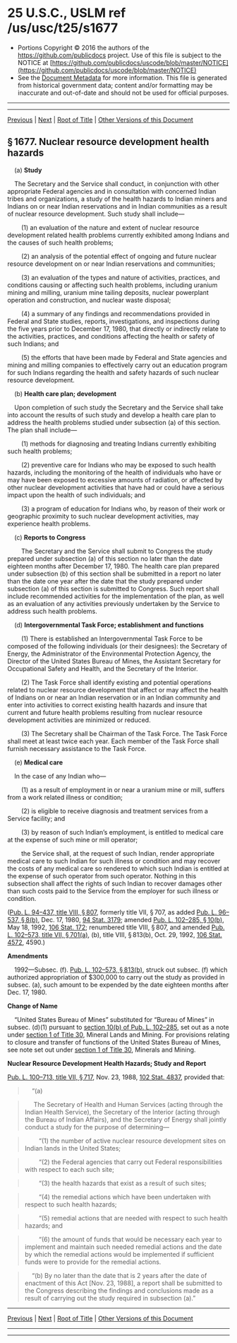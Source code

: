 ---
---

# 25 U.S.C., USLM ref /us/usc/t25/s1677

* Portions Copyright © 2016 the authors of the https://github.com/publicdocs project.
  Use of this file is subject to the NOTICE at [https://github.com/publicdocs/uscode/blob/master/NOTICE](https://github.com/publicdocs/uscode/blob/master/NOTICE)
* See the [Document Metadata](././../../../../..//README.md) for more information.
  This file is generated from historical government data; content and/or formatting may be inaccurate and out-of-date and should not be used for official purposes.

----------
----------

[Previous](./../../../../..//us/usc/t25/ch18/schVI/m__us_usc_t25_s1676.md) | [Next](./../../../../..//us/usc/t25/ch18/schVI/m__us_usc_t25_s1678.md) | [Root of Title](./../../../../../) | [Other Versions of this Document](https://publicdocs.github.io/go/links?ns=uslm&ref=%2Fus%2Fusc%2Ft25%2Fs1677)

## § 1677. Nuclear resource development health hazards

    (a) __Study__ 

    The Secretary and the Service shall conduct, in conjunction with other appropriate Federal agencies and in consultation with concerned Indian tribes and organizations, a study of the health hazards to Indian miners and Indians on or near Indian reservations and in Indian communities as a result of nuclear resource development. Such study shall include—

        (1) an evaluation of the nature and extent of nuclear resource development related health problems currently exhibited among Indians and the causes of such health problems;

        (2) an analysis of the potential effect of ongoing and future nuclear resource development on or near Indian reservations and communities;

        (3) an evaluation of the types and nature of activities, practices, and conditions causing or affecting such health problems, including uranium mining and milling, uranium mine tailing deposits, nuclear powerplant operation and construction, and nuclear waste disposal;

        (4) a summary of any findings and recommendations provided in Federal and State studies, reports, investigations, and inspections during the five years prior to December 17, 1980, that directly or indirectly relate to the activities, practices, and conditions affecting the health or safety of such Indians; and

        (5) the efforts that have been made by Federal and State agencies and mining and milling companies to effectively carry out an education program for such Indians regarding the health and safety hazards of such nuclear resource development.

    (b) __Health care plan; development__ 

    Upon completion of such study the Secretary and the Service shall take into account the results of such study and develop a health care plan to address the health problems studied under subsection (a) of this section. The plan shall include—

        (1) methods for diagnosing and treating Indians currently exhibiting such health problems;

        (2) preventive care for Indians who may be exposed to such health hazards, including the monitoring of the health of individuals who have or may have been exposed to excessive amounts of radiation, or affected by other nuclear development activities that have had or could have a serious impact upon the health of such individuals; and

        (3) a program of education for Indians who, by reason of their work or geographic proximity to such nuclear development activities, may experience health problems.

    (c) __Reports to Congress__ 

        The Secretary and the Service shall submit to Congress the study prepared under subsection (a) of this section no later than the date eighteen months after December 17, 1980. The health care plan prepared under subsection (b) of this section shall be submitted in a report no later than the date one year after the date that the study prepared under subsection (a) of this section is submitted to Congress. Such report shall include recommended activities for the implementation of the plan, as well as an evaluation of any activities previously undertaken by the Service to address such health problems.

    (d) __Intergovernmental Task Force; establishment and functions__ 

        (1) There is established an Intergovernmental Task Force to be composed of the following individuals (or their designees): the Secretary of Energy, the Administrator of the Environmental Protection Agency, the Director of the United States Bureau of Mines, the Assistant Secretary for Occupational Safety and Health, and the Secretary of the Interior.

        (2) The Task Force shall identify existing and potential operations related to nuclear resource development that affect or may affect the health of Indians on or near an Indian reservation or in an Indian community and enter into activities to correct existing health hazards and insure that current and future health problems resulting from nuclear resource development activities are minimized or reduced.

        (3) The Secretary shall be Chairman of the Task Force. The Task Force shall meet at least twice each year. Each member of the Task Force shall furnish necessary assistance to the Task Force.

    (e) __Medical care__ 

    In the case of any Indian who—

        (1) as a result of employment in or near a uranium mine or mill, suffers from a work related illness or condition;

        (2) is eligible to receive diagnosis and treatment services from a Service facility; and

        (3) by reason of such Indian’s employment, is entitled to medical care at the expense of such mine or mill operator;

        the Service shall, at the request of such Indian, render appropriate medical care to such Indian for such illness or condition and may recover the costs of any medical care so rendered to which such Indian is entitled at the expense of such operator from such operator. Nothing in this subsection shall affect the rights of such Indian to recover damages other than such costs paid to the Service from the employer for such illness or condition.

([Pub. L. 94–437, title VIII, § 807][/us/pl/94/437/s807], formerly title VII, § 707, as added [Pub. L. 96–537, § 8(b)][/us/pl/96/537/s8/b], Dec. 17, 1980, [94 Stat. 3179][/us/stat/94/3179]; amended [Pub. L. 102–285, § 10(b)][/us/pl/102/285/s10/b], May 18, 1992, [106 Stat. 172][/us/stat/106/172]; renumbered title VIII, § 807, and amended [Pub. L. 102–573, title VII, § 701(a)][/us/pl/102/573/s701/a], (b), title VIII, § 813(b), Oct. 29, 1992, [106 Stat. 4572][/us/stat/106/4572], 4590.)

 __Amendments__ 

    1992—Subsec. (f). [Pub. L. 102–573, § 813(b)][/us/pl/102/573/s813/b], struck out subsec. (f) which authorized appropriation of $300,000 to carry out the study as provided in subsec. (a), such amount to be expended by the date eighteen months after Dec. 17, 1980.

 __Change of Name__ 

    “United States Bureau of Mines” substituted for “Bureau of Mines” in subsec. (d)(1) pursuant to [section 10(b) of Pub. L. 102–285][/us/pl/102/285/s10/b], set out as a note under [section 1 of Title 30][/us/usc/t30/s1], Mineral Lands and Mining. For provisions relating to closure and transfer of functions of the United States Bureau of Mines, see note set out under [section 1 of Title 30][/us/usc/t30/s1], Minerals and Mining.

 __Nuclear Resource Development Health Hazards; Study and Report__ 

[Pub. L. 100–713, title VII, § 717][/us/pl/100/713/s717], Nov. 23, 1988, [102 Stat. 4837][/us/stat/102/4837], provided that:

>     “(a)

>      The Secretary of Health and Human Services (acting through the Indian Health Service), the Secretary of the Interior (acting through the Bureau of Indian Affairs), and the Secretary of Energy shall jointly conduct a study for the purpose of determining—

>         “(1) the number of active nuclear resource development sites on Indian lands in the United States;

>         “(2) the Federal agencies that carry out Federal responsibilities with respect to each such site;

>         “(3) the health hazards that exist as a result of such sites;

>         “(4) the remedial actions which have been undertaken with respect to such health hazards;

>         “(5) remedial actions that are needed with respect to such health hazards; and

>         “(6) the amount of funds that would be necessary each year to implement and maintain such needed remedial actions and the date by which the remedial actions would be implemented if sufficient funds were to provide for the remedial actions.

>     “(b) By no later than the date that is 2 years after the date of enactment of this Act \[Nov. 23, 1988\], a report shall be submitted to the Congress describing the findings and conclusions made as a result of carrying out the study required in subsection (a).”

----------

[Previous](./../../../../..//us/usc/t25/ch18/schVI/m__us_usc_t25_s1676.md) | [Next](./../../../../..//us/usc/t25/ch18/schVI/m__us_usc_t25_s1678.md) | [Root of Title](./../../../../../) | [Other Versions of this Document](https://publicdocs.github.io/go/links?ns=uslm&ref=%2Fus%2Fusc%2Ft25%2Fs1677)

----------
----------

[/us/pl/94/437/s807]: https://publicdocs.github.io/go/links?ns=uslm&ref=%2Fus%2Fpl%2F94%2F437%2Fs807
[/us/pl/96/537/s8/b]: https://publicdocs.github.io/go/links?ns=uslm&ref=%2Fus%2Fpl%2F96%2F537%2Fs8%2Fb
[/us/stat/94/3179]: https://publicdocs.github.io/go/links?ns=uslm&ref=%2Fus%2Fstat%2F94%2F3179
[/us/pl/102/285/s10/b]: https://publicdocs.github.io/go/links?ns=uslm&ref=%2Fus%2Fpl%2F102%2F285%2Fs10%2Fb
[/us/stat/106/172]: https://publicdocs.github.io/go/links?ns=uslm&ref=%2Fus%2Fstat%2F106%2F172
[/us/pl/102/573/s701/a]: https://publicdocs.github.io/go/links?ns=uslm&ref=%2Fus%2Fpl%2F102%2F573%2Fs701%2Fa
[/us/stat/106/4572]: https://publicdocs.github.io/go/links?ns=uslm&ref=%2Fus%2Fstat%2F106%2F4572
[/us/pl/102/573/s813/b]: https://publicdocs.github.io/go/links?ns=uslm&ref=%2Fus%2Fpl%2F102%2F573%2Fs813%2Fb
[/us/pl/102/285/s10/b]: https://publicdocs.github.io/go/links?ns=uslm&ref=%2Fus%2Fpl%2F102%2F285%2Fs10%2Fb
[/us/usc/t30/s1]: https://publicdocs.github.io/go/links?ns=uslm&ref=%2Fus%2Fusc%2Ft30%2Fs1
[/us/usc/t30/s1]: https://publicdocs.github.io/go/links?ns=uslm&ref=%2Fus%2Fusc%2Ft30%2Fs1
[/us/pl/100/713/s717]: https://publicdocs.github.io/go/links?ns=uslm&ref=%2Fus%2Fpl%2F100%2F713%2Fs717
[/us/stat/102/4837]: https://publicdocs.github.io/go/links?ns=uslm&ref=%2Fus%2Fstat%2F102%2F4837


